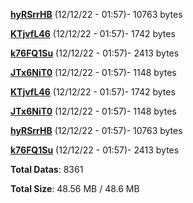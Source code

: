 [**hyRSrrHB**](/data/hyRSrrHB.txt) (12/12/22 - 01:57)- 10763 bytes

[**KTjvfL46**](/data/KTjvfL46.txt) (12/12/22 - 01:57)- 1742 bytes

[**k76FQ1Su**](/data/k76FQ1Su.txt) (12/12/22 - 01:57)- 2413 bytes

[**JTx6NiT0**](/data/JTx6NiT0.txt) (12/12/22 - 01:57)- 1148 bytes

[**KTjvfL46**](/data/KTjvfL46.txt) (12/12/22 - 01:57)- 1742 bytes

[**JTx6NiT0**](/data/JTx6NiT0.txt) (12/12/22 - 01:57)- 1148 bytes

[**hyRSrrHB**](/data/hyRSrrHB.txt) (12/12/22 - 01:57)- 10763 bytes

[**k76FQ1Su**](/data/k76FQ1Su.txt) (12/12/22 - 01:57)- 2413 bytes

**Total Datas**: 8361

**Total Size**: 48.56 MB / 48.6 MB